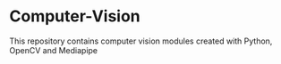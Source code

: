 # Computer-Vision

This repository contains computer vision modules created with Python, OpenCV and Mediapipe

